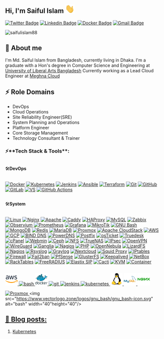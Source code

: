 <h2> Hi, I'm Saiful Islam <img src="https://raw.githubusercontent.com/ABSphreak/ABSphreak/master/gifs/Hi.gif" width="30px"> </h2>

[![Twitter Badge](https://img.shields.io/badge/-IslamSaiful88-black?style=flat-square&logo=x&logoColor=white&link=https://x.com/IslamSaiful88)](https://x.com/IslamSaiful88) 
[![Linkedin Badge](https://img.shields.io/badge/-saifulislam88-blue?style=flat-square&logo=Linkedin&logoColor=white&link=https://www.linkedin.com/in/saifulislam88/)](https://www.linkedin.com/in/saifulislam88/)
[![Docker Badge](https://img.shields.io/badge/-saifulislam88-1ca0f1?style=flat-square&logo=Docker&logoColor=white&link=https://hub.docker.com/search?q=saifulislam88)](https://hub.docker.com/search?q=saifulislam88)
[![Gmail Badge](https://img.shields.io/badge/-saiful88.cse@gmail.com-c14438?style=flat-square&logo=Gmail&logoColor=white&link=mailto:saiful88.cse@gmail.com)](mailto:saiful88.cse@gmail.com) 
<p align="left"> <img src="https://komarev.com/ghpvc/?username=saifulislam88&label=Profile%20views&color=0e75b6&style=flat" alt="saifulislam88" /> </p>


## 🤔 About me 
I'm Md. Saiful Islam from Bangladesh, currently living in Dhaka. I'm a graduate with a Hon's degree in Computer Science and Engineering at [University of Liberal Arts Bangladesh](https://ulab.edu.bd/)
Currently working as a Lead Cloud Engineer at [Meghna Cloud](https://meghnacloud.com/)

## ⚡ Role Domains
- DevOps
- Cloud Operations
- Site Reliability Engineer(SRE)
- System Planning and Operations
- Platform Engineer
- Core Storage Management 
- Technology Consultant & Trainer


<h3 align="left">⚡**Tech Stack & Tools**:</h3>

<div style="display: flex; flex-wrap: wrap; justify-content: space-between;">

🛠**DevOps**

[![Docker](https://img.shields.io/badge/docker-%230db7ed.svg?style=flat&logo=docker&logoColor=white)](https://www.docker.com)
[![Kubernetes](https://img.shields.io/badge/kubernetes-%23326ce5.svg?style=flat&logo=kubernetes&logoColor=white)](https://kubernetes.io)
[![Jenkins](https://img.shields.io/badge/Jenkins-D24939?style=flat&logo=Jenkins&logoColor=white)](https://www.jenkins.io)
[![Ansible](https://img.shields.io/badge/ansible-%231A1918.svg?style=flat&logo=ansible&logoColor=white)](https://www.ansible.com)
[![Terraform](https://img.shields.io/badge/terraform-%235835CC.svg?style=flat&logo=terraform&logoColor=white)](https://www.terraform.io)
[![Git](https://img.shields.io/badge/GIT-E44C30?style=flat&logo=git&logoColor=white)](https://git-scm.com)
[![GitHub](https://img.shields.io/badge/GitHub-100000?style=flat&logo=github&logoColor=white)](https://github.com)
[![GitLab](https://img.shields.io/badge/GitLab-330F63?style=flat&logo=gitlab&logoColor=white)](https://about.gitlab.com)
[![VS](https://img.shields.io/badge/Visual_Studio_Code-0078D4?style=flat&logo=visual%20studio%20code&logoColor=white)](https://code.visualstudio.com)
[![GitHub Actions](https://img.shields.io/badge/-Github_Actions-2088FF?style=flat&logo=github-actions&logoColor=white)](https://github.com/features/actions)

🛠**System**

[![Linux](https://img.shields.io/badge/Linux-FCC624?style=flat&logo=linux&logoColor=black)](https://www.linux.com)
[![Nginx](https://img.shields.io/badge/nginx-%23009639.svg?style=flat&logo=nginx&logoColor=white)](https://www.nginx.com)
[![Apache](https://img.shields.io/badge/apache-%23D42029.svg?style=flat&logo=apache&logoColor=white)](https://httpd.apache.org)
[![Caddy](https://img.shields.io/badge/caddy-%2300C17C.svg?style=flat&logo=caddy&logoColor=white)](https://caddyserver.com)
[![HAProxy](https://img.shields.io/badge/haproxy-%23000000.svg?style=flat&logo=haproxy&logoColor=white)](https://www.haproxy.org)
[![MySQL](https://img.shields.io/badge/MySQL-00758f?style=flat&logo=mysql&logoColor=white)](https://www.mysql.com)
[![Zabbix](https://img.shields.io/badge/zabbix-%23A90100.svg?style=flat&logo=zabbix&logoColor=white)](https://www.zabbix.com)
[![Observium](https://img.shields.io/badge/observium-%23F37626.svg?style=flat&logo=observium&logoColor=white)](https://www.observium.org)
[![Prometheus](https://img.shields.io/badge/prometheus-E6522C.svg?style=flat&logo=prometheus&logoColor=white)](https://prometheus.io)
[![Grafana](https://img.shields.io/badge/grafana-%23F46800.svg?style=flat&logo=grafana&logoColor=white)](https://grafana.com)
[![MikroTik](https://img.shields.io/badge/mikrotik-%23FF6600.svg?style=flat&logo=mikrotik&logoColor=white)](https://mikrotik.com)
[![GNU Bash](https://img.shields.io/badge/gnu%20bash-4EAA25?style=flat&logo=gnubash&logoColor=white)](https://www.gnu.org/software/bash/)
[![MongoDB](https://img.shields.io/badge/MongoDB-47A248?style=flat&logo=mongodb&logoColor=white)](https://www.mongodb.com)
[![Redis](https://img.shields.io/badge/redis-DC382D?style=flat&logo=redis&logoColor=white)](https://redis.io)
[![MariaDB](https://img.shields.io/badge/mariadb-003545?style=flat&logo=mariadb&logoColor=white)](https://mariadb.org)
[![Proxmox](https://img.shields.io/badge/proxmox-E57000?style=flat&logo=proxmox&logoColor=white)](https://www.proxmox.com)
[![Apache CloudStack](https://img.shields.io/badge/apache%20cloudstack-D22128?style=flat&logo=apachecloudstack&logoColor=white)](https://cloudstack.apache.org)
[![AWS](https://img.shields.io/badge/aws-%23FF9900.svg?style=flat&logo=amazon-aws&logoColor=white)](https://aws.amazon.com)
[![GCP](https://img.shields.io/badge/Google%20Cloud-4285F4?style=flat&logo=google-cloud&logoColor=white)](https://cloud.google.com)
[![BIND DNS](https://img.shields.io/badge/BIND%20DNS-0088CC?style=flat&logo=dns&logoColor=white)](https://www.isc.org/bind/)
[![PowerDNS](https://img.shields.io/badge/PowerDNS-0082C6?style=flat&logo=powerdns&logoColor=white)](https://www.powerdns.com)
[![Postfix](https://img.shields.io/badge/postfix-%23E00033.svg?style=flat&logo=postfix&logoColor=white)](http://www.postfix.org)
[![osTicket](https://img.shields.io/badge/osticket-FFA500?style=flat&logo=osticket&logoColor=white)](https://osticket.com)
[![Truedesk](https://img.shields.io/badge/truedesk-3182DE?style=flat&logo=truedesk&logoColor=white)](https://www.truedesk.io)
[![cPanel](https://img.shields.io/badge/cpanel-FF6C2C?style=flat&logo=cpanel&logoColor=white)](https://cpanel.net)
[![Webmin](https://img.shields.io/badge/webmin-326CE5?style=flat&logo=webmin&logoColor=white)](https://www.webmin.com)
[![Ceph](https://img.shields.io/badge/ceph-EF5C55?style=flat&logo=ceph&logoColor=white)](https://ceph.io)
[![NFS](https://img.shields.io/badge/nfs-00A5C9?style=flat&logo=nfs&logoColor=white)](https://nfs.sourceforge.io)
[![TrueNAS](https://img.shields.io/badge/TrueNAS-0095D5?style=flat&logo=truenas&logoColor=white)](https://www.truenas.com)
[![IPsec](https://img.shields.io/badge/IPsec-009639?style=flat&logo=ipsec&logoColor=white)](https://tools.ietf.org/html/rfc4301)
[![OpenVPN](https://img.shields.io/badge/OpenVPN-FF7E00?style=flat&logo=openvpn&logoColor=white)](https://openvpn.net)
[![WireGuard](https://img.shields.io/badge/WireGuard-88171A?style=flat&logo=wireguard&logoColor=white)](https://www.wireguard.com)
[![Ganglia](https://img.shields.io/badge/ganglia-326CE5?style=flat&logo=ganglia&logoColor=white)](http://ganglia.sourceforge.net)
[![Nagios](https://img.shields.io/badge/nagios-%23EAB400.svg?style=flat&logo=nagios&logoColor=white)](https://www.nagios.org)
[![PHP](https://img.shields.io/badge/php-777BB4.svg?style=flat&logo=php&logoColor=white)](https://www.php.net)
[![OpenNebula](https://img.shields.io/badge/OpenNebula-0098A7.svg?style=flat&logo=opennebula&logoColor=white)](https://opennebula.io)
[![LizardFS](https://img.shields.io/badge/LizardFS-F05A28.svg?style=flat&logo=lizardfs&logoColor=white)](https://lizardfs.com)
[![Nagios](https://img.shields.io/badge/nagios-008080.svg?style=flat&logo=nagios&logoColor=white)](https://www.nagios.org)
[![Rsyslog](https://img.shields.io/badge/Rsyslog-0033CC.svg?style=flat&logo=rsyslog&logoColor=white)](https://www.rsyslog.com)
[![Graylog](https://img.shields.io/badge/graylog-FF3633.svg?style=flat&logo=graylog&logoColor=white)](https://www.graylog.org)
[![Nextcloud](https://img.shields.io/badge/nextcloud-0082C9.svg?style=flat&logo=nextcloud&logoColor=white)](https://nextcloud.com)
[![Squid Proxy](https://img.shields.io/badge/squid%20proxy-0085CA.svg?style=flat&logo=squidproxy&logoColor=white)](http://www.squid-cache.org)
[![IPtables](https://img.shields.io/badge/IPTables-0082C9.svg?style=flat&logo=iptables&logoColor=white)](https://netfilter.org/projects/iptables/index.html)
[![Firewall](https://img.shields.io/badge/Firewall-E53935.svg?style=flat&logo=firewall&logoColor=white)](https://en.wikipedia.org/wiki/Firewall_(computing))
[![Fail2ban](https://img.shields.io/badge/Fail2ban-326CE5.svg?style=flat&logo=fail2ban&logoColor=white)](https://www.fail2ban.org)
[![PfSense](https://img.shields.io/badge/PfSense-AA1935.svg?style=flat&logo=pfsense&logoColor=white)](https://www.pfsense.org)
[![GlusterFS](https://img.shields.io/badge/GlusterFS-FF5733.svg?style=flat&logo=glusterfs&logoColor=white)](https://www.gluster.org)
[![Keepalived](https://img.shields.io/badge/keepalived-FF6C00.svg?style=flat&logo=keepalived&logoColor=white)](http://www.keepalived.org)
[![NetBox](https://img.shields.io/badge/NetBox-3182DE.svg?style=flat&logo=netbox&logoColor=white)](https://netbox.dev)
[![RackTables](https://img.shields.io/badge/RackTables-1E88E5.svg?style=flat&logo=racktables&logoColor=white)](https://www.racktables.org)
[![FreeRADIUS](https://img.shields.io/badge/FreeRADIUS-0072C6.svg?style=flat&logo=freeradius&logoColor=white)](https://freeradius.org)
[![Elastix SIP](https://img.shields.io/badge/elastix%20sip-FF6600.svg?style=flat&logo=elastix&logoColor=white)](https://www.elastix.org)
[![Cacti](https://img.shields.io/badge/cacti-36A204.svg?style=flat&logo=cacti&logoColor=white)](https://www.cacti.net)
[![KVM](https://img.shields.io/badge/kvm-FF5733.svg?style=flat&logo=kvm&logoColor=white)](https://www.linux-kvm.org)
[![Container](https://img.shields.io/badge/container-008080.svg?style=flat&logo=container&logoColor=white)](https://en.wikipedia.org/wiki/Container_(virtualization))


</div>









<p align="left"> <a href="https://aws.amazon.com" target="_blank" rel="noreferrer"> <img src="https://raw.githubusercontent.com/devicons/devicon/master/icons/amazonwebservices/amazonwebservices-original-wordmark.svg" alt="aws" width="40" height="40"/> </a> <a href="https://www.gnu.org/software/bash/" target="_blank" rel="noreferrer"> 
<img src="https://www.vectorlogo.zone/logos/gnu_bash/gnu_bash-icon.svg" alt="bash" width="40"height="40"/> </a> <a href="https://www.docker.com/" target="_blank" rel="noreferrer"> 
<img src="https://raw.githubusercontent.com/devicons/devicon/master/icons/docker/docker-original-wordmark.svg" alt="docker" width="40" height="40"/> </a> <a href="https://git-scm.com/" target="_blank" rel="noreferrer"> 
<img src="https://www.vectorlogo.zone/logos/git-scm/git-scm-icon.svg" alt="git" width="40" height="40"/> </a> <a href="https://grafana.com" target="_blank" rel="noreferrer"> 
</a> <a href="https://www.jenkins.io" target="_blank" rel="noreferrer"> 
<img src="https://www.vectorlogo.zone/logos/jenkins/jenkins-icon.svg" alt="jenkins" width="40" height="40"/> </a> <a href="https://kubernetes.io" target="_blank" rel="noreferrer"> 
<img src="https://www.vectorlogo.zone/logos/kubernetes/kubernetes-icon.svg" alt="kubernetes" width="40" height="40"/> </a> <a href="https://www.linux.org/" target="_blank" rel="noreferrer"> 
<img src="https://raw.githubusercontent.com/devicons/devicon/master/icons/linux/linux-original.svg" alt="linux" width="40" height="40"/> </a> <a href="https://www.mysql.com/" target="_blank" rel="noreferrer"> 
<img src="https://raw.githubusercontent.com/devicons/devicon/master/icons/mysql/mysql-original-wordmark.svg" alt="mysql" width="40" height="40"/> </a> <a href="https://www.nginx.com" target="_blank" rel="noreferrer"> 
<img src="https://raw.githubusercontent.com/devicons/devicon/master/icons/nginx/nginx-original.svg" alt="nginx" width="40" height="40"/> </a> 



<a href="https://proxmox.com" target="_blank" rel="noreferrer"> <img src="https://upload.wikimedia.org/wikipedia/commons/9/92/Logo_Proxmox.svg" alt="Proxmox" width="60" height="35"/> </a>
<img src="https://www.vectorlogo.zone/logos/gnu_bash/gnu_bash-icon.svg" alt="bash" width="40"height="40"/> </a> <a href="https://www.docker.com/" target="_blank" rel="noreferrer">


## 📝 Blog posts:
1. [Kubernetes](https://github.com/saifulislam88/kubernetes/)


